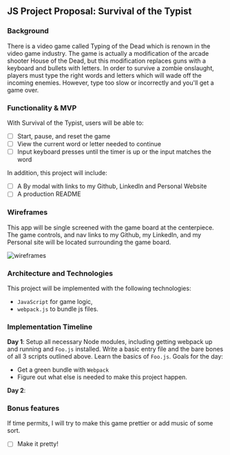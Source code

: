 ## JS Project Proposal: Survival of the Typist

### Background

There is a video game called Typing of the Dead which is renown in the video game industry. The game is actually a modification of the arcade shooter House of the Dead, but this modification replaces guns with a keyboard and bullets with letters. In order to survive a zombie onslaught, players must type the right words and letters which will wade off the incoming enemies. However, type too slow or incorrectly and you'll get a game over.

### Functionality &amp; MVP  

With Survival of the Typist, users will be able to:

- [ ] Start, pause, and reset the game
- [ ] View the current word or letter needed to continue
- [ ] Input keyboard presses until the timer is up or the input matches the word

In addition, this project will include:

- [ ] A By modal with links to my Github, LinkedIn and Personal Website
- [ ] A production README

### Wireframes

This app will be single screened with the game board at the centerpiece. The game controls, and nav links to my Github, my LinkedIn, and my Personal site will be located surrounding the game board.

![wireframes](https://i.imgur.com/UrKPUnO.png)

### Architecture and Technologies

This project will be implemented with the following technologies:

- `JavaScript` for game logic,
- `webpack.js` to bundle js files.


### Implementation Timeline

**Day 1**: Setup all necessary Node modules, including getting webpack up and running and `Foo.js` installed. Write a basic entry file and the bare bones of all 3 scripts outlined above.  Learn the basics of `Foo.js`.  Goals for the day:

- Get a green bundle with `Webpack`
- Figure out what else is needed to make this project happen.

**Day 2**:

### Bonus features

If time permits, I will try to make this game prettier or add music of some sort.

- [ ] Make it pretty!
</pre></body>
